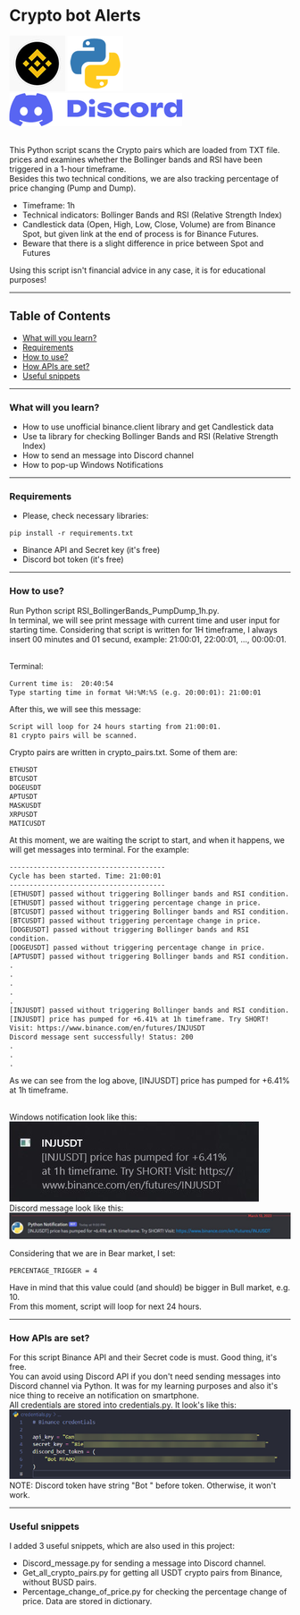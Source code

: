 # **Crypto bot Alerts**

![Python logo](/img/binance-logo.jpeg) ![Python logo](/img/python-logo.png) ![Discord logo](/img/discord-logo-blue.png)

</br>This Python script scans the Crypto pairs which are loaded from TXT file. prices and examines whether the Bollinger bands and RSI have been triggered in a 1-hour timeframe.
</br>Besides this two technical conditions, we are also tracking percentage of price changing (Pump and Dump).
- Timeframe: 1h
- Technical indicators: Bollinger Bands and RSI (Relative Strength Index)
- Candlestick data (Open, High, Low, Close, Volume) are from Binance Spot, but given link at the end of process is for Binance Futures. 
- Beware that there is a slight difference in price between Spot and Futures

Using this script isn't financial advice in any case, it is for educational purposes!

---

## **Table of Contents**
- [What will you learn?](#what-will-you-learn?)
- [Requirements](#requirements)
- [How to use?](#how-to-use)
- [How APIs are set?](#how-apis-are-set)
- [Useful snippets](#useful-snippets)

---

### **What will you learn?**
- How to use unofficial binance.client library and get Candlestick data
- Use ta library for checking Bollinger Bands and RSI (Relative Strength Index) 
- How to send an message into Discord channel
- How to pop-up Windows Notifications

---

### **Requirements**
- Please, check necessary libraries: 
```
pip install -r requirements.txt
```
- Binance API and Secret key (it's free)
- Discord bot token (it's free)

---

### **How to use?**
Run Python script RSI_BollingerBands_PumpDump_1h.py.
</br>In terminal, we will see print message with current time and user input for starting time. Considering that script is written for 1H timeframe, I always insert 00 minutes and 01 secund, example: 21:00:01, 22:00:01, ..., 00:00:01.

</br>Terminal:
```
Current time is:  20:40:54
Type starting time in format %H:%M:%S (e.g. 20:00:01): 21:00:01
```
After this, we will see this message:
```
Script will loop for 24 hours starting from 21:00:01.
81 crypto pairs will be scanned.
```
Crypto pairs are written in crypto_pairs.txt. Some of them are:
```
ETHUSDT
BTCUSDT
DOGEUSDT
APTUSDT
MASKUSDT
XRPUSDT
MATICUSDT
```
At this moment, we are waiting the script to start, and when it happens, we will get messages into terminal. For the example:
```
---------------------------------------
Cycle has been started. Time: 21:00:01
---------------------------------------
[ETHUSDT] passed without triggering Bollinger bands and RSI condition.
[ETHUSDT] passed without triggering percentage change in price.
[BTCUSDT] passed without triggering Bollinger bands and RSI condition.
[BTCUSDT] passed without triggering percentage change in price.
[DOGEUSDT] passed without triggering Bollinger bands and RSI condition.
[DOGEUSDT] passed without triggering percentage change in price.
[APTUSDT] passed without triggering Bollinger bands and RSI condition.
.
.
.
.
.
[INJUSDT] passed without triggering Bollinger bands and RSI condition.
[INJUSDT] price has pumped for +6.41% at 1h timeframe. Try SHORT! Visit: https://www.binance.com/en/futures/INJUSDT
Discord message sent successfully! Status: 200
.
.
.
```
As we can see from the log above, [INJUSDT] price has pumped for +6.41% at 1h timeframe.

</br> Windows notification look like this:
</br>![win-notification](/img/win-notification.JPG)
</br>Discord message look like this:
</br>![discord-notification](/img/discord-notification.JPG)

Considering that we are in Bear market, I set:
```
PERCENTAGE_TRIGGER = 4
```
Have in mind that this value could (and should) be bigger in Bull market, e.g. 10.
</br>From this moment, script will loop for next 24 hours.

---

### **How APIs are set?**
For this script Binance API and their Secret code is must. Good thing, it's free.
</br> You can avoid using Discord API if you don't need sending messages into Discord channel via Python. It was for my learning purposes and also it's nice thing to receive an notification on smartphone.
</br> All credentials are stored into credentials.py. It look's like this:
</br>![credentials](/img/creds.png)
NOTE: Discord token have string "Bot " before token. Otherwise, it won't work.

---

### **Useful snippets**
I added 3 useful snippets, which are also used in this project:
- Discord_message.py for sending a message into Discord channel.
- Get_all_crypto_pairs.py for getting all USDT crypto pairs from Binance, without BUSD pairs.
- Percentage_change_of_price.py for checking the percentage change of price. Data are stored in dictionary.
